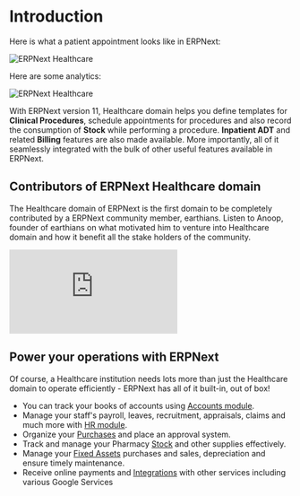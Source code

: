 # Introduction

Here is what a patient appointment looks like in ERPNext:

<img class="screenshot" alt="ERPNext Healthcare" src="{{docs_base_url}}/assets/img/healthcare/patient-appointment.png">

Here are some analytics:

<img class="screenshot" alt="ERPNext Healthcare" src="{{docs_base_url}}/assets/img/healthcare/appointment-analytics.png">

With ERPNext version 11, Healthcare domain helps you define templates for **Clinical Procedures**, schedule appointments for procedures and also record the consumption of **Stock** while performing a procedure. **Inpatient ADT** and related **Billing** features are also made available. More importantly, all of it seamlessly integrated with the bulk of other useful features available in ERPNext.

## Contributors of ERPNext Healthcare domain
The Healthcare domain of ERPNext is the first domain to be completely contributed by a ERPNext community member, earthians. Listen to Anoop, founder of earthians on what motivated him to venture into Healthcare domain and how it benefit all the stake holders of the community.

<div>
    <div class='embed-container'>
        <iframe src='https://www.youtube.com/embed/1n4_YqX8ArA' frameborder='0' allowfullscreen>
        </iframe>
    </div>
</div>

## Power your operations with ERPNext
Of course, a Healthcare institution needs lots more than just the Healthcare domain to operate efficiently - ERPNext has all of it built-in, out of box!

- You can track your books of accounts using [Accounts module](/docs/user/manual/en/accounts).
- Manage your staff's payroll, leaves, recruitment, appraisals, claims and much more with [HR module](/docs/user/manual/en/human-resources).
- Organize your [Purchases](/docs/user/manual/en/buying) and place an approval system.
- Track and manage your Pharmacy [Stock](/docs/user/manual/en/stock) and other supplies effectively.
- Manage your [Fixed Assets](/docs/user/manual/en/asset) purchases and sales, depreciation and ensure timely maintenance.
- Receive online payments and [Integrations](/docs/user/manual/en/setting-up/integrations) with other services including various Google Services